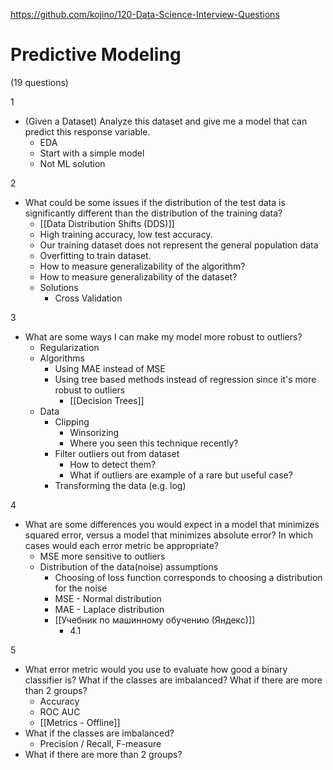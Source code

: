 
https://github.com/kojino/120-Data-Science-Interview-Questions

# Predictive Modeling
(19 questions)

1
- (Given a Dataset) Analyze this dataset and give me a model that can predict this response variable.
	- EDA
	- Start with a simple model
	- Not ML solution

2
- What could be some issues if the distribution of the test data is significantly different than the distribution of the training data?
	- [[Data Distribution Shifts (DDS)]]
	- High training accuracy, low test accuracy.
	- Our training dataset does not represent the general population data
	- Overfitting to train dataset.
	- How to measure generalizability of the algorithm?
	- How to measure generalizability of the dataset?
	- Solutions
		- Cross Validation

3
- What are some ways I can make my model more robust to outliers?
	- Regularization
	- Algorithms
		- Using MAE instead of MSE
		- Using tree based methods instead of regression since it's more robust to outliers
			- [[Decision Trees]]
	- Data
		- Clipping
			- Winsorizing
			- Where you seen this technique recently?
		- Filter outliers out from dataset
			- How to detect them?
			- What if outliers are example of a rare but useful case?
		- Transforming the data (e.g. log)

4
- What are some differences you would expect in a model that minimizes squared error, versus a model that minimizes absolute error? In which cases would each error metric be appropriate?
	- MSE more sensitive to outliers
	- Distribution of the data(noise) assumptions
		- Choosing of loss function corresponds to choosing a distribution for the noise
		- MSE - Normal distribution
		- MAE - Laplace distribution 
		- [[Учебник по машинному обучению (Яндекс)]]
			- 4.1

5
- What error metric would you use to evaluate how good a binary classifier is? What if the classes are imbalanced? What if there are more than 2 groups?
	- Accuracy
	- ROC AUC
	- [[Metrics - Offline]]
- What if the classes are imbalanced?
	- Precision / Recall, F-measure
- What if there are more than 2 groups?